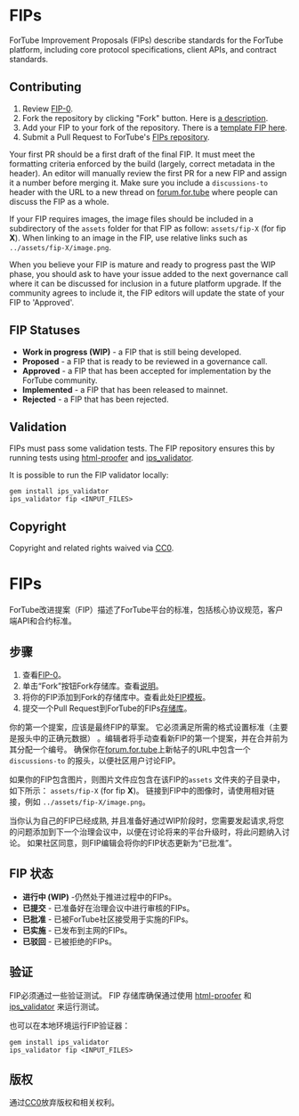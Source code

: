 # FIPs

ForTube Improvement Proposals (FIPs) describe standards for the ForTube platform, including core protocol specifications, client APIs, and contract standards.

## Contributing

 1. Review [FIP-0](FIPS/fip-0.md).
 2. Fork the repository by clicking "Fork" button. Here is [a description](template/git-cmd.md).
 3. Add your FIP to your fork of the repository. There is a [template FIP here](template/fip-X.md).
 4. Submit a Pull Request to ForTube's [FIPs repository](https://github.com/thefortube/FIPS/).

Your first PR should be a first draft of the final FIP. It must meet the formatting criteria enforced by the build (largely, correct metadata in the header). An editor will manually review the first PR for a new FIP and assign it a number before merging it. Make sure you include a `discussions-to` header with the URL to a new thread on [forum.for.tube](https://forum.for.tube/) where people can discuss the FIP as a whole.

If your FIP requires images, the image files should be included in a subdirectory of the `assets` folder for that FIP as follow: `assets/fip-X` (for fip **X**). When linking to an image in the FIP, use relative links such as `../assets/fip-X/image.png`.

When you believe your FIP is mature and ready to progress past the WIP phase, you should ask to have your issue added to the next governance call where it can be discussed for inclusion in a future platform upgrade. If the community agrees to include it, the FIP editors will update the state of your FIP to 'Approved'.

## FIP Statuses

* **Work in progress (WIP)** - a FIP that is still being developed.
* **Proposed** - a FIP that is ready to be reviewed in a governance call.
* **Approved** - a FIP that has been accepted for implementation by the ForTube community.
* **Implemented** - a FIP that has been released to mainnet.
* **Rejected** - a FIP that has been rejected.

## Validation

FIPs must pass some validation tests.  The FIP repository ensures this by running tests using [html-proofer](https://rubygems.org/gems/html-proofer) and [ips_validator](https://rubygems.org/gems/ips_validator).

It is possible to run the FIP validator locally:
```
gem install ips_validator
ips_validator fip <INPUT_FILES>
```

## Copyright

Copyright and related rights waived via [CC0](https://creativecommons.org/publicdomain/zero/1.0/).


# FIPs

ForTube改进提案（FIP）描述了ForTube平台的标准，包括核心协议规范，客户端API和合约标准。

## 步骤

 1. 查看[FIP-0](https://github.com/thefortube/FIPS/blob/master/FIPS/fip-0.md)。
 2. 单击“Fork”按钮Fork存储库。查看[说明](https://github.com/thefortube/FIPS/blob/master/template/git-cmd.md)。
 3. 将你的FIP添加到Fork的存储库中。查看此处[FIP模板](https://github.com/thefortube/FIPS/blob/master/template/fip-X.md)。
 4. 提交一个Pull Request到ForTube的FIPs[存储库](https://github.com/thefortube/FIPS/)。


你的第一个提案，应该是最终FIP的草案。 它必须满足所需的格式设置标准（主要是报头中的正确元数据） 。编辑者将手动查看新FIP的第一个提案，并在合并前为其分配一个编号。 确保你在[forum.for.tube](https://forum.for.tube/)上新帖子的URL中包含一个`discussions-to` 的报头，以便社区用户讨论FIP。

如果你的FIP包含图片，则图片文件应包含在该FIP的`assets` 文件夹的子目录中，如下所示： `assets/fip-X` (for fip **X**)。 链接到FIP中的图像时，请使用相对链接，例如 `../assets/fip-X/image.png`。

当你认为自己的FIP已经成熟, 并且准备好通过WIP阶段时，您需要发起请求,将您的问题添加到下一个治理会议中，以便在讨论将来的平台升级时，将此问题纳入讨论。 如果社区同意，则FIP编辑会将你的FIP状态更新为“已批准”。


## FIP 状态

* **进行中 (WIP)** -仍然处于推进过程中的FIPs。
* **已提交** - 已准备好在治理会议中进行审核的FIPs。
* **已批准** - 已被ForTube社区接受用于实施的FIPs。
* **已实施** - 已发布到主网的FIPs。
* **已驳回** - 已被拒绝的FIPs。


## 验证

FIP必须通过一些验证测试。 FIP 存储库确保通过使用 [html-proofer](https://rubygems.org/gems/html-proofer) 和[ips_validator](https://rubygems.org/gems/ips_validator) 来运行测试。

也可以在本地环境运行FIP验证器：
```
gem install ips_validator
ips_validator fip <INPUT_FILES>
```

## 版权

通过[CC0](https://creativecommons.org/publicdomain/zero/1.0/)放弃版权和相关权利。




